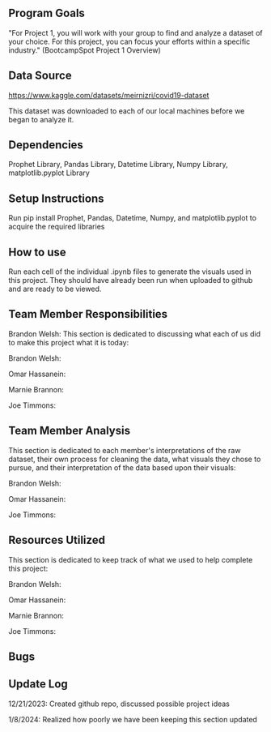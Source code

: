 ## Program Goals
"For Project 1, you will work with your group to find and analyze a dataset of your choice. For this project, you can focus your efforts within a specific industry." (BootcampSpot Project 1 Overview)

## Data Source
https://www.kaggle.com/datasets/meirnizri/covid19-dataset

This dataset was downloaded to each of our local machines before we began to analyze it.

## Dependencies
Prophet Library, Pandas Library, Datetime Library, Numpy Library, matplotlib.pyplot Library

## Setup Instructions
Run pip install Prophet, Pandas, Datetime, Numpy, and matplotlib.pyplot to acquire the required libraries

## How to use
Run each cell of the individual .ipynb files to generate the visuals used in this project. They should have already been run when uploaded to github and are ready to be viewed.

## Team Member Responsibilities
Brandon Welsh:
This section is dedicated to discussing what each of us did to make this project what it is today:

Brandon Welsh: 

Omar Hassanein:

Marnie Brannon:

Joe Timmons:

## Team Member Analysis
This section is dedicated to each member's interpretations of the raw dataset, their own process for cleaning the data, what visuals they chose to pursue, and their interpretation of the data based upon their visuals:

Brandon Welsh: 

Omar Hassanein:

Joe Timmons:

## Resources Utilized
This section is dedicated to keep track of what we used to help complete this project:

Brandon Welsh: 

Omar Hassanein:

Marnie Brannon:

Joe Timmons:

## Bugs

## Update Log
12/21/2023: Created github repo, discussed possible project ideas

1/8/2024: Realized how poorly we have been keeping this section updated
